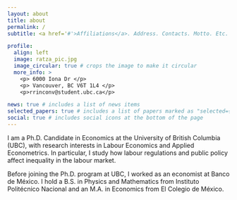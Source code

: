 ```yaml
---
layout: about
title: about
permalink: /
subtitle: <a href='#'>Affiliations</a>. Address. Contacts. Motto. Etc.

profile:
  align: left
  image: ratza_pic.jpg
  image_circular: true # crops the image to make it circular
  more_info: >
    <p> 6000 Iona Dr </p>
    <p> Vancouver, BC V6T 1L4 </p>
    <p>rrinconv@student.ubc.ca</p>

news: true # includes a list of news items
selected_papers: true # includes a list of papers marked as "selected={true}"
social: true # includes social icons at the bottom of the page
---
```


I am a Ph.D. Candidate in Economics at the University of British Columbia (UBC), with research interests in Labour Economics and Applied Econometrics. In particular, I study how labour regulations and public policy affect inequality in the labour market.

Before joining the Ph.D. program at UBC, I worked as an economist at Banco de México. I hold a B.S. in Physics and Mathematics from Instituto Politécnico Nacional and an M.A. in Economics from El Colegio de México.
